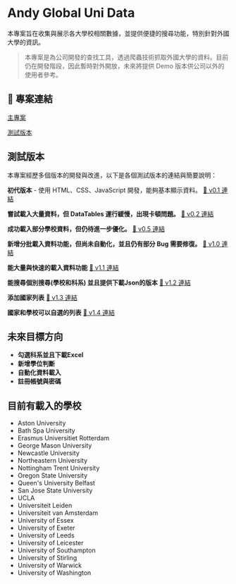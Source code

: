 # Andy Global Uni Data

本專案旨在收集與展示各大學校相關數據，並提供便捷的搜尋功能，特別針對外國大學的資訊。

> 本專案是為公司開發的查找工具，透過爬蟲技術抓取外國大學的資料。目前仍在開發階段，因此暫時對外開放，未來將提供 Demo 版本供公司以外的使用者參考。

## 📌 專案連結
[主專案](https://andy-globalunidata.github.io/main_project)

[測試版本](https://andy-globalunidata.github.io/test_project)

## 測試版本
本專案經歷多個版本的開發與改進，以下是各個測試版本的連結與簡要說明：

**初代版本** - 使用 HTML、CSS、JavaScript 開發，能夠基本顯示資料。
[🔗 v0.1 連結](https://andy-globalunidata.github.io/old_project/v0.1)

**嘗試載入大量資料，但 DataTables 運行緩慢，出現卡頓問題。**
[🔗 v0.2 連結](https://andy-globalunidata.github.io/old_project/v0.2)

**成功載入部分學校資料，但仍待進一步優化。**
[🔗 v0.5 連結](https://andy-globalunidata.github.io/old_project/v0.5)

**新增分批載入資料功能，但尚未自動化，並且仍有部分 Bug 需要修復。**
[🔗 v1.0 連結](https://andy-globalunidata.github.io/old_project/v1.0)

**能大量與快速的載入資料功能**
[🔗 v1.1 連結](https://andy-globalunidata.github.io/old_project/v1.1)

**能搜尋個別搜尋(學校和科系) 並且提供下載Json的版本**
[🔗 v1.2 連結](https://andy-globalunidata.github.io/old_project/v1.2)

**添加國家列表**
[🔗 v1.3 連結](https://andy-globalunidata.github.io/old_project/v1.3)

**國家和學校可以自選的列表**
[🔗 v1.4 連結](https://andy-globalunidata.github.io/old_project/v1.4)

## 未來目標方向
- **勾選科系並且下載Excel**
- **新增學位判斷**
- **自動化資料載入**
- **註冊帳號與密碼**

## 目前有載入的學校
- Aston University
- Bath Spa University
- Erasmus Universitiet Rotterdam
- George Mason University
- Newcastle University
- Northeastern University
- Nottingham Trent University
- Oregon State University
- Queen's University Belfast
- San Jose State University
- UCLA
- Universiteit Leiden
- Universiteit van Amsterdam
- University of Essex
- University of Exeter
- University of Leeds
- University of Leicester
- University of Southampton
- University of Stirling
- University of Warwick
- University of Washington